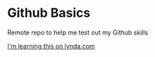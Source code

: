 # Github Basics

Remote repo to help me test out my Github skills

[I'm learning this on lynda.com](http://lynda.com)
